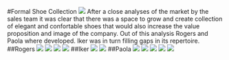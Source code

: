 #Formal Shoe Collection
![](https://dl.dropboxusercontent.com/s/jm9s82fjgrd7cd1/paolayrogers%402x.png?dl=0)
After a close analyses of the market by the sales team it was clear that there was a space to grow and create collection of elegant and confortable shoes that would also increase the value proposition and image of the company. Out of this analysis Rogers and Paola where developed. Iker was in turn filling gaps in its repertoire.
##Rogers
![](https://dl.dropboxusercontent.com/s/b9on51t2tzxvuln/rogers1%402x.png?dl=0)
![](https://dl.dropboxusercontent.com/s/kjxjpogyop8dkaj/rogers2group%402x.png?dl=0)
![](https://dl.dropboxusercontent.com/s/3m5nkg9y9wvgp9r/rogers3%402x.png?dl=0)
![](https://dl.dropboxusercontent.com/s/2z79hb16sxkivps/rogrers4%402x.png?dl=0)
##Iker
![](https://dl.dropboxusercontent.com/s/j8kaxxxctj6tm0m/iker1%402x.png?dl=0)
![](https://dl.dropboxusercontent.com/s/cl0y1ud73wz3dxk/iker2%402x.png?dl=0)
##Paola
![](https://dl.dropboxusercontent.com/s/k7o3cnz8xtnf5qc/paola1%402x.png?dl=0)
![](https://dl.dropboxusercontent.com/s/u2n6bql4q77g7kb/paola2%402x.png?dl=0)
![](https://dl.dropboxusercontent.com/s/g9kod7grchzh9r7/paola3%402x.png?dl=0)
![](https://dl.dropboxusercontent.com/s/h6rw8lbq5dvt4v8/paola4%402x.png?dl=0)
![](https://dl.dropboxusercontent.com/s/89327ejez79xrsb/paola5%402x.png?dl=0)
